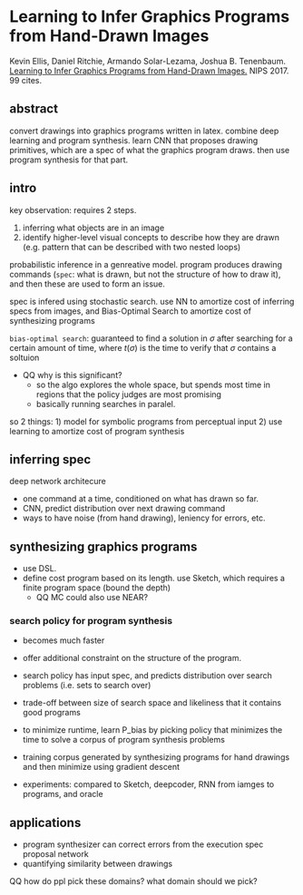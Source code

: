 # Learning to Infer Graphics Programs from Hand-Drawn Images

Kevin Ellis, Daniel Ritchie, Armando Solar-Lezama, Joshua B. Tenenbaum. [Learning to Infer Graphics Programs from Hand-Drawn Images.](https://arxiv.org/pdf/1707.09627.pdf) NIPS 2017. 99 cites.

## abstract
convert drawings into graphics programs written in latex. combine deep learning and program synthesis. learn CNN that proposes drawing primitives, which are a spec of what the graphics program draws. then use program synthesis for that part. 

## intro
key observation: requires 2 steps.
1) inferring what objects are in an image
2) identify higher-level visual concepts to describe how they are drawn (e.g. pattern that can be described with two nested loops)

probabilistic inference in a genreative model. program produces drawing commands (`spec`: what is drawn, but not the structure of how to draw it), and then these are used to form an issue. 

spec is infered using stochastic search. use NN to amortize cost of inferring specs from images, and Bias-Optimal Search to amortize cost of synthesizing programs

`bias-optimal search`: guaranteed to find a solution in $\sigma$ after searching for a certain amount of time, where $t(\sigma)$ is the time to verify that $\sigma$ contains a soltuion
- QQ why is this significant?
    - so the algo explores the whole space, but spends most time in regions that the policy judges are most promising
    - basically running searches in paralel.

so 2 things: 1) model for symbolic programs from perceptual input 2) use learning to amortize cost of program synthesis

## inferring spec
deep network architecure
- one command at a time, conditioned on what has drawn so far. 
- CNN, predict distribution over next drawing command
- ways to have noise (from hand drawing), leniency for errors, etc.

## synthesizing graphics programs
- use DSL. 
- define cost program based on its length. use Sketch, which requires a finite program space (bound the depth)
    - QQ MC could also use NEAR?

### search policy for program synthesis
- becomes much faster
- offer additional constraint on the structure of the program.
- search policy has input spec, and predicts distribution over search problems (i.e. sets to search over)
- trade-off between size of search space and likeliness that it contains good programs
- to minimize runtime, learn P_bias by picking policy that minimizes the time to solve a corpus of program synthesis problems
- training corpus generated by synthesizing programs for hand drawings and then minimize using gradient descent

- experiments: compared to Sketch, deepcoder, RNN from iamges to programs, and oracle

## applications
- program synthesizer can correct errors from the execution spec proposal network
- quantifying similarity between drawings


QQ how do ppl pick these domains? what domain should we pick?
